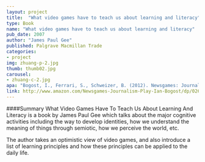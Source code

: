```yaml
---
layout: project
title:  "What video games have to teach us about learning and literacy"
type: Book
name: "What video games have to teach us about learning and literacy"
pub_date: 2007
author: "James Paul Gee"
published: Palgrave Macmillan Trade
categories:
- project
img: zhuang-p-2.jpg
thumb: thumb02.jpg
carousel:
- zhuang-c-2.jpg
apa: "Bogost, I., Ferrari, S., Schweizer, B. (2012). Newsgames: Journalism at Play. MIT Press."
link: http://www.amazon.com/Newsgames-Journalism-Play-Ian-Bogost/dp/0262014874
---
```

####Summary
What Video Games Have To Teach Us About Learning And Literacy is a book by James Paul Gee which talks about the major cognitive activities including the way to develop identities, how we understand the meaning of things through semiotic, how we perceive the world, etc.

The author takes an optimistic view of video games, and also introduce a list of learning principles and how these principles can be applied to the daily life.